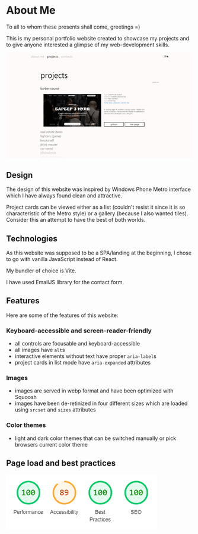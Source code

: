 # About Me

To all to whom these presents shall come, greetings =)

This is my personal portfolio website created to showcase my projects and to give anyone interested a glimpse of my web-development skills.

<picture>
  <source media="(prefers-color-scheme: light)" srcset="./src/images/readme/screenshot_light_1x.webp 1x, ./src/images/readme/screenshot_light_2x.webp 2x">

   <source media="(prefers-color-scheme: dark)" srcset="./src/images/readme/screenshot_dark_1x.webp 1x, ./src/images/readme/screenshot_dark_2x.webp 2x">

  <img alt="A screenshot of my website's Projects page with the project gallery in its list presentation. The first project card is expanded, revealing the live page screenshot, project description and links to its GitHub page and live page." src="./src/images/readme/screenshot_light_1x.webp">
</picture>

## Design

The design of this website was inspired by Windows Phone Metro interface which I have always found clean and attractive.

Project cards can be viewed either as a list (couldn't resist it since it is so characteristic of the Metro style) or a gallery (because I also wanted tiles).
Consider this an attempt to have the best of both worlds.

## Technologies

As this website was supposed to be a SPA/landing at the beginning, I chose to go with vanilla JavaScript instead of React.

My bundler of choice is Vite.

I have used EmailJS library for the contact form.

## Features

Here are some of the features of this website:

### Keyboard-accessible and screen-reader-friendly

- all controls are focusable and keyboard-accessible
- all images have `alt`s
- interactive elements without text have proper `aria-label`s
- project cards in list mode have `aria-expanded` attributes

### Images

- images are served in webp format and have been optimized with Squoosh
- images have been de-retinized in four different sizes which are loaded using `srcset` and `sizes` attributes

### Color themes

- light and dark color themes that can be switched manually or pick browsers current color theme

## Page load and best practices

<picture>
  <source media="(prefers-color-scheme: light)" srcset="./src/images/readme/lighthouse_light.webp">

   <source media="(prefers-color-scheme: dark)" srcset="./src/images/readme/lighthouse_dark.webp">

  <img alt="A screenshot of my website's Lighthouse report with the following ratings: Performance: 100, Accessibility: 89, Best Practices: 100, SEO: 100. The low Accessibility rating is due to background and foreground colors not having a sufficient contrast ratio" src="./src/images/readme/lighthouse_light.webp">
</picture>
